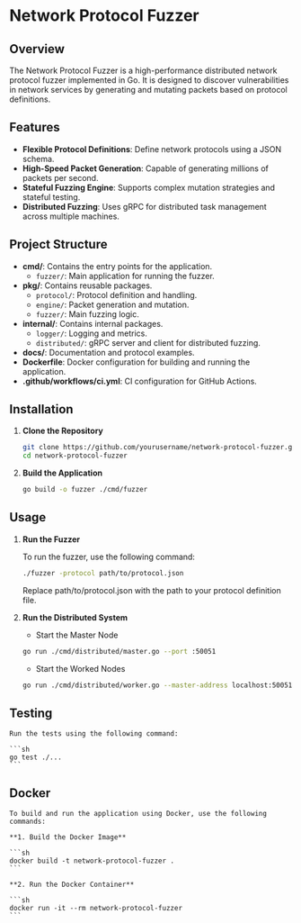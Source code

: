 # Network Protocol Fuzzer

## Overview

The Network Protocol Fuzzer is a high-performance distributed network protocol fuzzer implemented in Go. It is designed to discover vulnerabilities in network services by generating and mutating packets based on protocol definitions.

## Features

- **Flexible Protocol Definitions**: Define network protocols using a JSON schema.
- **High-Speed Packet Generation**: Capable of generating millions of packets per second.
- **Stateful Fuzzing Engine**: Supports complex mutation strategies and stateful testing.
- **Distributed Fuzzing**: Uses gRPC for distributed task management across multiple machines.

## Project Structure

- **cmd/**: Contains the entry points for the application.
  - `fuzzer/`: Main application for running the fuzzer.
- **pkg/**: Contains reusable packages.
  - `protocol/`: Protocol definition and handling.
  - `engine/`: Packet generation and mutation.
  - `fuzzer/`: Main fuzzing logic.
- **internal/**: Contains internal packages.
  - `logger/`: Logging and metrics.
  - `distributed/`: gRPC server and client for distributed fuzzing.
- **docs/**: Documentation and protocol examples.
- **Dockerfile**: Docker configuration for building and running the application.
- **.github/workflows/ci.yml**: CI configuration for GitHub Actions.

## Installation

1. **Clone the Repository**

   ```sh
   git clone https://github.com/yourusername/network-protocol-fuzzer.git
   cd network-protocol-fuzzer

2. **Build the Application**

    ```sh
    go build -o fuzzer ./cmd/fuzzer
    ```

## Usage

1. **Run the Fuzzer**

    To run the fuzzer, use the following command:

    ```sh
    ./fuzzer -protocol path/to/protocol.json
    ```

    Replace path/to/protocol.json with the path to your protocol definition file.

2. **Run the Distributed System**

    - Start the Master Node

    ```sh
    go run ./cmd/distributed/master.go --port :50051
    ```

    - Start the Worked Nodes

    ```sh
    go run ./cmd/distributed/worker.go --master-address localhost:50051 --worker-id 1
    ```

## Testing

    Run the tests using the following command:

    ```sh
    go test ./...
    ```

## Docker

    To build and run the application using Docker, use the following commands:

    **1. Build the Docker Image**

    ```sh
    docker build -t network-protocol-fuzzer .
    ```

    **2. Run the Docker Container**

    ```sh
    docker run -it --rm network-protocol-fuzzer
    ```